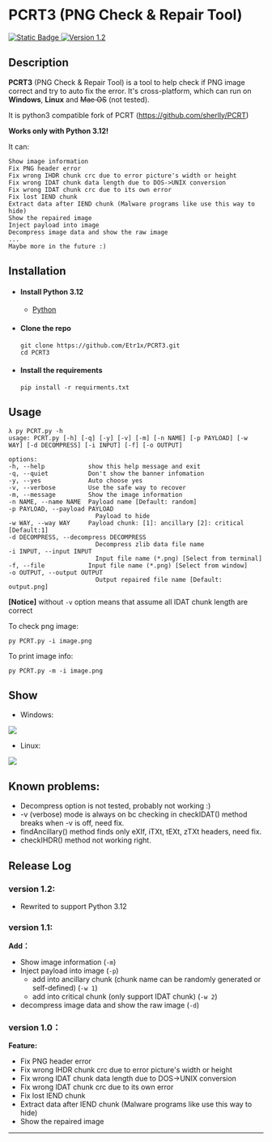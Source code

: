 # PCRT3 (PNG Check & Repair Tool)
[![Static Badge](https://img.shields.io/badge/python-3.12-blue.svg)
](https://www.python.org/downloads/) 
[![Version 1.2](https://img.shields.io/badge/Version-1.2-brightgreen.svg)]() 

## Description

**PCRT3** (PNG Check & Repair Tool) is a tool to help check if PNG image correct and try to auto fix the error. It's cross-platform, which can run on **Windows**, **Linux** and ~~Mac OS~~ (not tested).

It is python3 compatible fork of PCRT (https://github.com/sherlly/PCRT)

**Works only with Python 3.12!**

It can:

	Show image information
	Fix PNG header error
	Fix wrong IHDR chunk crc due to error picture's width or height
	Fix wrong IDAT chunk data length due to DOS->UNIX conversion
	Fix wrong IDAT chunk crc due to its own error
	Fix lost IEND chunk
	Extract data after IEND chunk (Malware programs like use this way to hide)
	Show the repaired image
	Inject payload into image
	Decompress image data and show the raw image
	...
	Maybe more in the future :)  


## Installation

- #### **Install Python 3.12**
	- [Python](https://www.python.org/downloads/)

- #### **Clone the repo**
	```console
	git clone https://github.com/Etr1x/PCRT3.git
	cd PCRT3
	```
- #### **Install the requirements**
	```console
	pip install -r requirments.txt
	```
## Usage

	λ py PCRT.py -h
	usage: PCRT.py [-h] [-q] [-y] [-v] [-m] [-n NAME] [-p PAYLOAD] [-w WAY] [-d DECOMPRESS] [-i INPUT] [-f] [-o OUTPUT]

	options:
	-h, --help            show this help message and exit
	-q, --quiet           Don't show the banner infomation
	-y, --yes             Auto choose yes
	-v, --verbose         Use the safe way to recover
	-m, --message         Show the image information
	-n NAME, --name NAME  Payload name [Default: random]
	-p PAYLOAD, --payload PAYLOAD
							Payload to hide
	-w WAY, --way WAY     Payload chunk: [1]: ancillary [2]: critical [Default:1]
	-d DECOMPRESS, --decompress DECOMPRESS
							Decompress zlib data file name
	-i INPUT, --input INPUT
							Input file name (*.png) [Select from terminal]
	-f, --file            Input file name (*.png) [Select from window]
	-o OUTPUT, --output OUTPUT
							Output repaired file name [Default: output.png]

**[Notice]** without `-v` option means that assume all IDAT chunk length are correct

To check png image:
```console
py PCRT.py -i image.png
```
To print image info:
```console
py PCRT.py -m -i image.png
```

## Show

- Windows:

![](https://i.imgur.com/rymuZUk.png)

- Linux:

![](http://i.imgur.com/ZXnPqYD.png)

## Known problems:

- Decompress option is not tested, probably not working :)
- -v (verbose) mode is always on bc checking in  checkIDAT() method breaks when -v is off, need fix.
- findAncillary() method finds only eXIf, iTXt, tEXt, zTXt headers, need fix.
- checkIHDR() method not working right.

## Release Log

### version 1.2:

- Rewrited to support Python 3.12

### version 1.1:


**Add：**

- Show image information (`-m`)
- Inject payload into image (`-p`)
	- add into ancillary chunk (chunk name can be randomly generated or self-defined) (`-w 1`)
	- add into critical chunk (only support IDAT chunk) (`-w 2`)
- decompress image data and show the raw image (`-d`)

### version 1.0：

**Feature:**

- Fix PNG header error
- Fix wrong IHDR chunk crc due to error picture's width or height
- Fix wrong IDAT chunk data length due to DOS->UNIX conversion
- Fix wrong IDAT chunk crc due to its own error
- Fix lost IEND chunk
- Extract data after IEND chunk (Malware programs like use this way to hide)
- Show the repaired image
---
